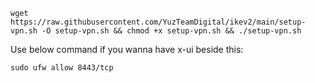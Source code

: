 ```wget https://raw.githubusercontent.com/YuzTeamDigital/ikev2/main/setup-vpn.sh -O setup-vpn.sh && chmod +x setup-vpn.sh && ./setup-vpn.sh```


Use below command if you wanna have x-ui beside this:

```sudo ufw allow 8443/tcp```
